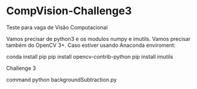 # CompVision-Challenge3

Teste para vaga de Visão Computacional

Vamos precisar de python3 e os modulos numpy e imutils. Vamos precisar também do OpenCV 3+. Caso estiver usando Anaconda enviroment:

conda install pip
pip install opencv-contrib-python
pip install imutils

Challenge 3

command 
  python backgroundSubtraction.py
